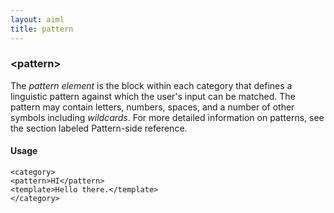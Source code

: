 ```yaml
---
layout: aiml
title: pattern
---
```


### &lt;pattern&gt;

The *pattern element* is the block within each category that defines a linguistic pattern against which the user's input can be matched. The pattern may contain letters, numbers, spaces, and a number of other symbols including *wildcards*. For more detailed information on patterns, see the section labeled Pattern-side reference.

#### Usage

    <category>
    <pattern>HI</pattern>
    <template>Hello there.</template>
    </category>
